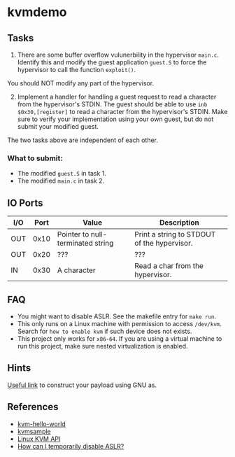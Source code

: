 # kvmdemo

## Tasks

1. There are some buffer overflow vulunerbility in the hypervisor `main.c`.
Identify this and modify the guest application `guest.S` to force
the hypervisor to call the function `exploit()`.

You should NOT modify any part of the hypervisor.

2. Implement a handler for handling a guest request to read a character from
the hypervisor's STDIN. The guest should be able to use `inb $0x30,[register]`
to read a character from the hypervisor's STDIN. Make sure to verify
your implementation using your own guest, but do not submit your modified guest.

The two tasks above are independent of each other.

### What to submit:

- The modified `guest.S` in task 1.
- The modified `main.c` in task 2.

## IO Ports

| I/O | Port | Value | Description |
|-|-|-|-|
| OUT | 0x10 | Pointer to null-terminated string | Print a string to STDOUT of the hypervisor. |
| OUT | 0x20 | ??? | ??? |
| IN | 0x30 | A character | Read a char from the hypervisor. |

## FAQ

- You might want to disable ASLR. See the makefile entry for `make run`.
- This only runs on a Linux machine with permission to access `/dev/kvm`.
    Search for `how to enable kvm` if such device does not exists.
- This project only works for `x86-64`. If you are using a virtual machine
    to run this project, make sure nested virtualization is enabled.

## Hints

[Useful link](https://sourceware.org/binutils/docs/as/Pseudo-Ops.html)
to construct your payload using GNU as.

## References

- [kvm-hello-world](https://github.com/dpw/kvm-hello-world/)
- [kvmsample](https://github.com/soulxu/kvmsample)
- [Linux KVM API](https://docs.kernel.org/virt/kvm/api.html)
- [How can I temporarily disable ASLR?](https://askubuntu.com/a/507954)
